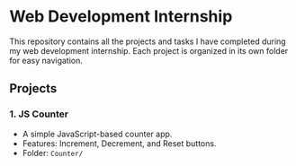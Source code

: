 # Web Development Internship

This repository contains all the projects and tasks I have completed during my web development internship. Each project is organized in its own folder for easy navigation.

## Projects

### 1. JS Counter
- A simple JavaScript-based counter app.
- Features: Increment, Decrement, and Reset buttons.
- Folder: `Counter/`
